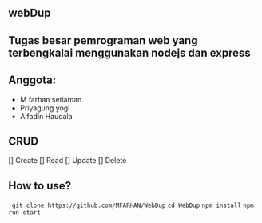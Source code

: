 ## webDup
## Tugas besar pemrograman web yang terbengkalai menggunakan nodejs dan express
## Anggota: 
- M farhan setiaman
- Priyagung yogi
- Alfadin Hauqala

## CRUD 

[] Create
[] Read
[] Update
[] Delete


## How to use?

`` git clone https://github.com/MFARHAN/WebDup``
``cd WebDup``
``npm install``
``npm run start``

